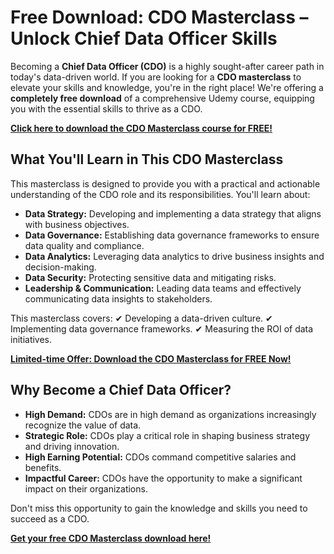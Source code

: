 # Free Download: CDO Masterclass – Unlock Chief Data Officer Skills

Becoming a **Chief Data Officer (CDO)** is a highly sought-after career path in today's data-driven world. If you are looking for a **CDO masterclass** to elevate your skills and knowledge, you're in the right place! We're offering a **completely free download** of a comprehensive Udemy course, equipping you with the essential skills to thrive as a CDO.

[**Click here to download the CDO Masterclass course for FREE!**](https://udemywork.com/cdo-masterclass)

## What You'll Learn in This CDO Masterclass

This masterclass is designed to provide you with a practical and actionable understanding of the CDO role and its responsibilities. You'll learn about:

*   **Data Strategy:** Developing and implementing a data strategy that aligns with business objectives.
*   **Data Governance:** Establishing data governance frameworks to ensure data quality and compliance.
*   **Data Analytics:** Leveraging data analytics to drive business insights and decision-making.
*   **Data Security:** Protecting sensitive data and mitigating risks.
*   **Leadership & Communication:** Leading data teams and effectively communicating data insights to stakeholders.

This masterclass covers:
✔ Developing a data-driven culture.
✔ Implementing data governance frameworks.
✔ Measuring the ROI of data initiatives.

[**Limited-time Offer: Download the CDO Masterclass for FREE Now!**](https://udemywork.com/cdo-masterclass)

## Why Become a Chief Data Officer?

*   **High Demand:** CDOs are in high demand as organizations increasingly recognize the value of data.
*   **Strategic Role:** CDOs play a critical role in shaping business strategy and driving innovation.
*   **High Earning Potential:** CDOs command competitive salaries and benefits.
*   **Impactful Career:** CDOs have the opportunity to make a significant impact on their organizations.

Don't miss this opportunity to gain the knowledge and skills you need to succeed as a CDO.

[**Get your free CDO Masterclass download here!**](https://udemywork.com/cdo-masterclass)
